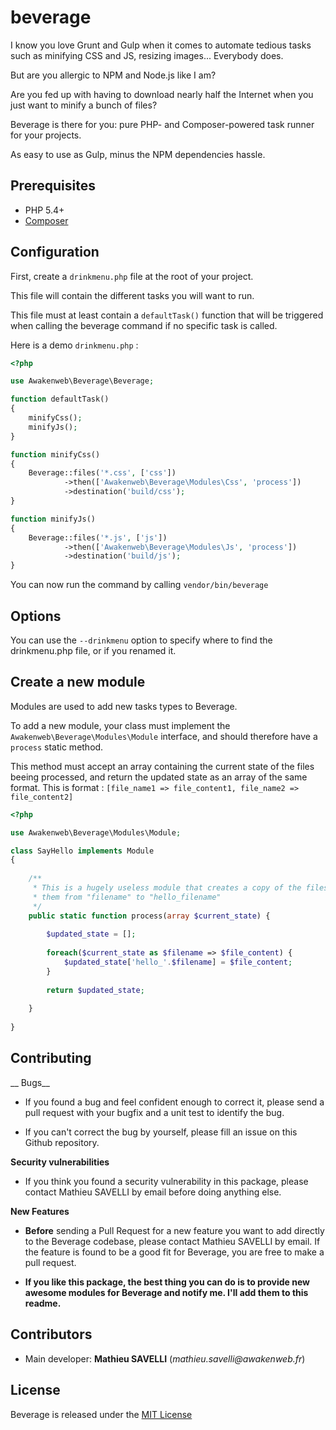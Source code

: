 beverage
========

I know you love Grunt and Gulp when it comes to automate tedious tasks such as minifying CSS and JS, resizing images... Everybody does.

But are you allergic to NPM and Node.js like I am?

Are you fed up with having to download nearly half the Internet when you just want to minify a bunch of files?

Beverage is there for you: pure PHP- and Composer-powered task runner for your projects.

As easy to use as Gulp, minus the NPM dependencies hassle.

Prerequisites
-------------

* PHP 5.4+
* [Composer](https://getcomposer.org/)

Configuration
-------------

First, create a `drinkmenu.php` file at the root of your project.

This file will contain the different tasks you will want to run.

This file must at least contain a `defaultTask()` function that will be triggered when calling the beverage command if no specific task is called.

Here is a demo `drinkmenu.php` :

```php
<?php

use Awakenweb\Beverage\Beverage;

function defaultTask()
{
    minifyCss();
    minifyJs();
}

function minifyCss()
{
    Beverage::files('*.css', ['css'])
            ->then(['Awakenweb\Beverage\Modules\Css', 'process'])
            ->destination('build/css');
}

function minifyJs()
{
    Beverage::files('*.js', ['js'])
            ->then(['Awakenweb\Beverage\Modules\Js', 'process'])
            ->destination('build/js');
}

```

You can now run the command by calling `vendor/bin/beverage`

Options
-------

You can use the `--drinkmenu` option to specify where to find the drinkmenu.php file, or if you renamed it.

Create a new module
-------------------

Modules are used to add new tasks types to Beverage.

To add a new module, your class must implement the `Awakenweb\Beverage\Modules\Module` interface, and should therefore have a `process` static method.

This method must accept an array containing the current state of the files beeing processed, and return the updated state as an array of the same format. This is format : `[file_name1 => file_content1, file_name2 => file_content2]`

```php
<?php

use Awakenweb\Beverage\Modules\Module;

class SayHello implements Module
{
    
    /**
     * This is a hugely useless module that creates a copy of the files it receives and renames
     * them from "filename" to "hello_filename"
     */
    public static function process(array $current_state) {
        
        $updated_state = [];
        
        foreach($current_state as $filename => $file_content) {
            $updated_state['hello_'.$filename] = $file_content;
        }
        
        return $updated_state;
        
    }
    
}
```

Contributing
------------


__ Bugs__

* If you found a bug and feel confident enough to correct it, please send a pull request with your bugfix and a unit test to identify the bug.

* If you can't correct the bug by yourself, please fill an issue on this Github repository.

__Security vulnerabilities__

* If you think you found a security vulnerability in this package, please contact Mathieu SAVELLI by email before doing anything else.

__New Features__

* __Before__ sending a Pull Request for a new feature you want to add directly to the Beverage codebase, please contact Mathieu SAVELLI by email. If the feature is found to be a good fit for Beverage, you are free to make a pull request.

* __If you like this package, the best thing you can do is to provide new awesome modules for Beverage and notify me. I'll add them to this readme.__
 
Contributors
------------

* Main developer: __Mathieu SAVELLI__ (_mathieu.savelli@awakenweb.fr_)
 

License
-------

Beverage is released under the [MIT License](http://opensource.org/licenses/MIT)